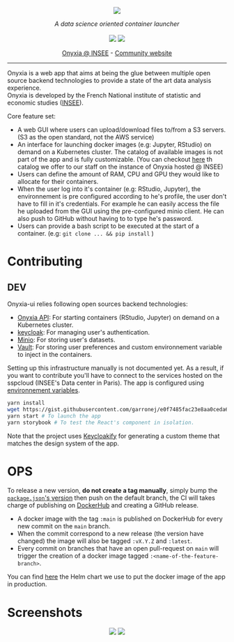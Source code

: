
<p align="center">
    <img src="https://user-images.githubusercontent.com/6702424/111334368-ccc8ba00-8673-11eb-81ba-15656c559f56.png">
</p>
<p align="center">
    <i>A data science oriented container launcher</i>
    <br>
    <br>
    <img src="https://github.com/InseeFrLab/onyxia-ui/workflows/ci/badge.svg?branch=master">
    <img src="https://img.shields.io/npm/l/evt">
</p>

</p>
<p align="center">
  <a href="https://datalab.sspcloud.fr" title="Instance of Onyxia hosted in INSEE's data center">Onyxia @ INSEE</a>
  -
  <a href="https://docs.sspcloud.fr/" title="A website for the states workers responsible of producing the french official statistics">Community website</a>
</p>

---

Onyxia is a web app that aims at being the glue between multiple open source backend technologies to 
provide a state of the art data analysis experience.  
Onyxia is developed by the French National institute of statistic and economic studies ([INSEE](https://insee.fr)).  
  
Core feature set: 
- A web GUI where users can upload/download files to/from a S3 servers. (S3 as the open standard, not the AWS service)
- An interface for launching docker images (e.g: Jupyter, RStudio) on demand on a Kubernetes cluster. 
  The catalog of available images is not part of the app and is fully customizable. (You can checkout [here](https://github.com/inseefrlab/helm-charts-datascience) th catalog we offer to our staff on the instance of Onyxia hosted @ INSEE)
- Users can define the amount of RAM, CPU and GPU they would like to allocate for their containers.
- When the user log into it's container (e.g: RStudio, Jupyter), the environnement is pre configured according
  to he's profile, the user don't have to fill in it's credentials. For example he can easily access the file 
  he uploaded from the GUI using the pre-configured minio client. He can also push to GitHub without having to to 
  type he's password. 
- Users can provide a bash script to be executed at the start of a container. (e.g: `git clone ... && pip install` )

# Contributing

## DEV

Onyxia-ui relies following open sources backend technologies:  
- [Onyxia API](https://github.com/inseefrlab/onyxia-api): For starting containers (RStudio, Jupyter) on demand on a Kubernetes cluster.
- [keycloak](https://www.keycloak.org): For managing user's authentication.
- [Minio](http://minio.lab.sspcloud.fr): For storing user's datasets.
- [Vault](https://www.vaultproject.io): For storing user preferences and custom environnement variable to inject in the containers.

Setting up this infrastructure manually is not documented yet. As a result, if you want to contribute you'll have
to connect to the services hosted on the sspcloud (INSEE's Data center in Paris).
The app is configured using [environnement variables](https://gist.github.com/garronej/e0f7485fac23e8aa0ceda6ce82256df6).

```bash
yarn install
wget https://gist.githubusercontent.com/garronej/e0f7485fac23e8aa0ceda6ce82256df6/raw/e5af4415f33bbc4bfb9c009d4b0e302a1080bf8e/.env.local #Setup the var envs to tell the app to connect to INSEE's infra
yarn start # To launch the app
yarn storybook # To test the React's component in isolation.
```

Note that the project uses [Keycloakify](https://github.com/InseeFrLab/keycloakify) for generating a custom theme that
matches the design system of the app.  

# OPS

To release a new version, **do not create a tag manually**, simply bump the [`package.json`'s version](https://github.com/InseeFrLab/onyxia-ui/blob/4842ba8fd3c2ae9c03c52b7467d3c77f6e29e9d9/package.json#L4) then push on the default branch,
the CI will takes charge of publishing on [DockerHub](https://hub.docker.com/r/inseefrlab/onyxia-ui) 
and creating a GitHub release.  
- A docker image with the tag `:main` is published on DockerHub for every new commit on the `main` branch.  
- When the commit correspond to a new release (the version have changed) the image will also be tagged `:vX.Y.Z`
and `:latest`.  
- Every commit on branches that have an open pull-request on `main` will trigger the creation of a docker image
tagged `:<name-of-the-feature-branch>`.  


You can find [here](https://github.com/InseeFrLab/paris-sspcloud/blob/master/apps/onyxia/values.yaml) the Helm chart
we use to put the docker image of the app in production.

# Screenshots

<p align="center">
    <img src="https://user-images.githubusercontent.com/6702424/111324934-82dbd600-866b-11eb-813f-72f25861e94d.png">
    <img src="https://user-images.githubusercontent.com/6702424/111326486-e1558400-866c-11eb-94f8-b00f23bd4b7b.png">
</p>